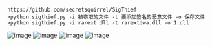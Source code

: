 	https://github.com/secretsquirrel/SigThief
	>python sigthief.py -i 被窃取的文件 -t 要添加签名的恶意文件 -o 保存文件
	>python sigthief.py -i rarext.dll -t rarextdwa.dll -o 1.dll
![image](/assets/Pentest_Note/master/img/516.png)
![image](/assets/Pentest_Note/master/img/517.png)
![image](/assets/Pentest_Note/master/img/518.png)
![image](/assets/Pentest_Note/master/img/519.png)